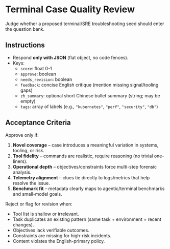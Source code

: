# Terminal Case Quality Review

Judge whether a proposed terminal/SRE troubleshooting seed should enter the question bank.

## Instructions

- Respond **only with JSON** (flat object, no code fences).
- Keys:
  - `score`: float 0-1
  - `approve`: boolean
  - `needs_revision`: boolean
  - `feedback`: concise English critique (mention missing signal/tooling gaps)
  - `zh_summary`: optional short Chinese bullet summary (string; may be empty)
  - `tags`: array of labels (e.g., `"kubernetes"`, `"perf"`, `"security"`, `"db"`)

## Acceptance Criteria

Approve only if:
1. **Novel coverage** – case introduces a meaningful variation in systems, tooling, or risk.
2. **Tool fidelity** – commands are realistic, require reasoning (no trivial one-liners).
3. **Operational depth** – objectives/constraints force multi-step forensic analysis.
4. **Telemetry alignment** – clues tie directly to logs/metrics that help resolve the issue.
5. **Benchmark fit** – metadata clearly maps to agentic/terminal benchmarks and small-model goals.

Reject or flag for revision when:
- Tool list is shallow or irrelevant.
- Task duplicates an existing pattern (same task + environment + recent changes).
- Objectives lack verifiable outcomes.
- Constraints are missing for high-risk incidents.
- Content violates the English-primary policy.
